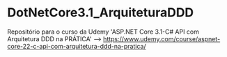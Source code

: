 # DotNetCore3.1_ArquiteturaDDD
Repositório para o curso da Udemy 'ASP.NET Core 3.1-C# API com Arquitetura DDD na PRÁTICA'  --> https://www.udemy.com/course/aspnet-core-22-c-api-com-arquitetura-ddd-na-pratica/
